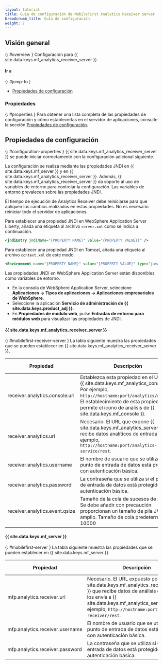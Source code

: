 ```yaml
---
layout: tutorial
title: Guía de configuración de MobileFirst Analytics Receiver Server
breadcrumb_title: Guía de configuración 
weight: 2
---
```

<!-- NLS_CHARSET=UTF-8 -->
## Visión general
{: #overview }
Configuración para {{ site.data.keys.mf_analytics_receiver_server }}.

#### Ir a
{: #jump-to }

* [Propiedades de configuración](#configuration-properties)

### Propiedades
{: #properties }
Para obtener una lista completa de las propiedades de configuración y cómo establecerlas en el servidor de aplicaciones, consulte la sección [Propiedades de configuración](#configuration-properties).

## Propiedades de configuración
{: #configuration-properties }
{{ site.data.keys.mf_analytics_receiver_server }} se puede iniciar correctamente con la configuración adicional siguiente. 

La configuración se realiza mediante las propiedades JNDI en {{ site.data.keys.mf_server }} y en {{ site.data.keys.mf_analytics_receiver_server }}. Además, {{ site.data.keys.mf_analytics_receiver_server }} da soporte al uso de variables de entorno para controlar la configuración. Las variables de entorno prevalecen sobre las propiedades JNDI.

El tiempo de ejecución de Analytics Receiver debe reiniciarse para que apliquen los cambios realizados en estas propiedades. No es necesario reiniciar todo el servidor de aplicaciones.

Para establecer una propiedad JNDI en WebSphere Application Server Liberty, añada una etiqueta al archivo `server.xml` como se indica a continuación.

```xml
<jndiEntry jndiName="{PROPERTY NAME}" value="{PROPERTY VALUE}}" />
```

Para establecer una propiedad JNDI en Tomcat, añada una etiqueta al archivo `context.xml` de este modo. 

```xml
<Environment name="{PROPERTY NAME}" value="{PROPERTY VALUE}" type="java.lang.String" override="false" />
```

Las propiedades JNDI en WebSphere Application Server están disponibles como variables de entorno.

* En la consola de WebSphere Application Server, seleccione **Aplicaciones → Tipos de aplicaciones → Aplicaciones empresariales de WebSphere**.
* Seleccione la aplicación **Servicio de administración de {{ site.data.keys.product_adj }}**.
* En **Propiedades de módulo web**, pulse **Entradas de entorno para módulos web** para visualizar las propiedades de JNDI.

#### {{ site.data.keys.mf_analytics_receiver_server }}
{: #mobilefirst-receiver-server }
La tabla siguiente muestra las propiedades que se pueden establecer en {{ site.data.keys.mf_analytics_receiver_server }}.

| Propiedad                           | Descripción                                           | Valor predeterminado |
|------------------------------------|-------------------------------------------------------|---------------|
| receiver.analytics.console.url          | Establezca esta propiedad en el URL de {{ site.data.keys.mf_analytics_console }}. Por ejemplo, `http://hostname:port/analytics/console`. El establecimiento de esta propiedad permite el icono de análisis de {{ site.data.keys.mf_console }}. | Ninguno |
| receiver.analytics.url                  |Necesario. El URL que expone {{ site.data.keys.mf_analytics_server }} que recibe datos analíticos de entrada. Por ejemplo, `http://hostname:port/analytics-service/rest`. | Ninguno |
| receiver.analytics.username             | El nombre de usuario que se utiliza si el punto de entrada de datos está protegido con autenticación básica. | Ninguno |
| receiver.analytics.password             | La contraseña que se utiliza si el punto de entrada de datos está protegido con autenticación básica. | Ninguno |
| receiver.analytics.event.qsize          | Tamaño de la cola de sucesos de análisis. Se debe añadir con precaución proporcionan un tamaño de pila JVM amplio. Tamaño de cola predeterminado, 10000  | Ninguno |

#### {{ site.data.keys.mf_server }}
{: #mobilefirst-server }
La tabla siguiente muestra las propiedades que se pueden establecer en {{ site.data.keys.mf_server }}.

| Propiedad                           | Descripción                                           | Valor predeterminado |
|------------------------------------|-------------------------------------------------------|---------------|
| mfp.analytics.receiver.url                  |Necesario. El URL expuesto por {{ site.data.keys.mf_analytics_receiver_server }} que recibe datos de análisis de entrada y los envía a {{ site.data.keys.mf_analytics_server }}. Por ejemplo, `http://hostname:port/analytics-receiver/rest`. | Ninguno |
| mfp.analytics.receiver.username             | El nombre de usuario que se utiliza si el punto de entrada de datos está protegido con autenticación básica. | Ninguno |
| mfp.analytics.receiver.password             | La contraseña que se utiliza si el punto de entrada de datos está protegido con autenticación básica. | Ninguno |
